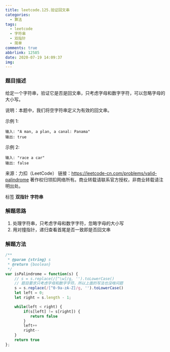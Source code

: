 ```yaml
---
title: leetcode.125.验证回文串
categories:
  - 算法
tags:
  - leetcode
  - 字符串
  - 双指针
  - 简单
comments: true
abbrlink: 12585
date: 2020-07-19 14:09:37
img:
---
```

### 题目描述

给定一个字符串，验证它是否是回文串，只考虑字母和数字字符，可以忽略字母的大小写。

说明：本题中，我们将空字符串定义为有效的回文串。

示例 1:
```
输入: "A man, a plan, a canal: Panama"
输出: true
```
示例 2:
```
输入: "race a car"
输出: false
```
来源：力扣（LeetCode）
链接：https://leetcode-cn.com/problems/valid-palindrome
著作权归领扣网络所有。商业转载请联系官方授权，非商业转载请注明出处。

标签 **双指针** **字符串**

### 解题思路

1. 处理字符串，只考虑字母和数字字符，忽略字母的大小写
2. 用对撞指针，递归查看首尾是否一致即是否回文串
### 解题方法
```js
/**
 * @param {string} s
 * @return {boolean}
 */
var isPalindrome = function(s) {
    // s = s.replace(/[^\w]/g, '').toLowerCase()
    // 题目要求只考虑字母和数字字符，所以上面的写法也没啥问题
    s = s.replace(/[^0-9a-zA-Z]/g, '').toLowerCase()
    let left = 0;
    let right = s.length - 1;

    while(left < right) {
        if(s[left] != s[right]) {
           return false 
        }
        left++
        right--
    }
    return true
};
```